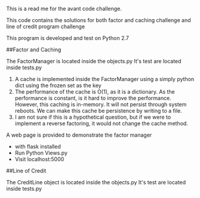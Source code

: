 This is a read me for the avant code challenge. 

This code contains the solutions for both factor and caching challenge and line of credit program challenge

This program is developed and test on Python 2.7

##Factor and Caching

The FactorManager is located inside the objects.py 
It's test are located inside tests.py 


1. A cache is implemented inside the FactorManager using a simply python dict using the frozen set as the key
2. The performance of the cache is O(1), as it is a dictionary. As the performance is constant, is it hard to improve the performance. 
However, this caching is in-memory. It will not persist through system reboots. We can make this cache be persistence by writing to a file. 
3. I am not sure if this is a hypothetical question, but if we were to implement a reverse factoring, it would not change the cache method. 

A web page is provided to demonstrate the factor manager
* with flask installed
* Run Python Views.py
* Visit localhost:5000

##Line of Credit 

The CreditLine object is located inside the objects.py 
It's test are located inside tests.py 
